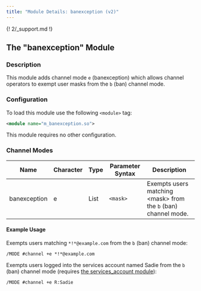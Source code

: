 ```yaml
---
title: "Module Details: banexception (v2)"
---
```


{! 2/_support.md !}

## The "banexception" Module

### Description

This module adds channel mode `e` (banexception) which allows channel operators to exempt user masks from the `b` (ban) channel mode.

### Configuration

To load this module use the following `<module>` tag:

```xml
<module name="m_banexception.so">
```

This module requires no other configuration.

### Channel Modes

Name         | Character | Type | Parameter Syntax | Description
------------ | --------- | ---- | ---------------- | -----------
banexception | e         | List | `<mask>`         | Exempts users matching &lt;mask&gt; from the `b` (ban) channel mode.

#### Example Usage

Exempts users matching `*!*@example.com` from the `b` (ban) channel mode:

```plaintext
/MODE #channel +e *!*@example.com
```

Exempts users logged into the services account named Sadie from the `b` (ban) channel mode (requires [the services_account module](/2/modules/services_account)):

```plaintext
/MODE #channel +e R:Sadie
```
